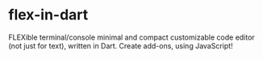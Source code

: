 # flex-in-dart
FLEXible terminal/console minimal and compact customizable code editor (not just for text), written in Dart. Create add-ons, using JavaScript!
